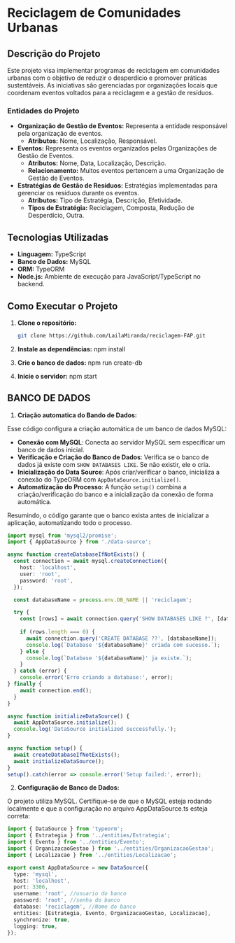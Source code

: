 # Reciclagem de Comunidades Urbanas

## Descrição do Projeto

Este projeto visa implementar programas de reciclagem em comunidades urbanas com o objetivo de reduzir o desperdício e promover práticas sustentáveis. As iniciativas são gerenciadas por organizações locais que coordenam eventos voltados para a reciclagem e a gestão de resíduos.

### Entidades do Projeto

- **Organização de Gestão de Eventos:** Representa a entidade responsável pela organização de eventos.
  - **Atributos:** Nome, Localização, Responsável.
- **Eventos:** Representa os eventos organizados pelas Organizações de Gestão de Eventos.
  - **Atributos:** Nome, Data, Localização, Descrição.
  - **Relacionamento:** Muitos eventos pertencem a uma Organização de Gestão de Eventos.
- **Estratégias de Gestão de Resíduos:** Estratégias implementadas para gerenciar os resíduos durante os eventos.
  - **Atributos:** Tipo de Estratégia, Descrição, Efetividade.
  - **Tipos de Estratégia:** Reciclagem, Composta, Redução de Desperdício, Outra.

## Tecnologias Utilizadas

- **Linguagem:** TypeScript
- **Banco de Dados:** MySQL
- **ORM:** TypeORM
- **Node.js:** Ambiente de execução para JavaScript/TypeScript no backend.

## Como Executar o Projeto

1. **Clone o repositório:**

   ```bash
   git clone https://github.com/LailaMiranda/reciclagem-FAP.git
2. **Instale as dependências:**
npm install

3. **Crie o banco de dados:**
npm run create-db

4. **Inicie o servidor:**
npm start


## BANCO DE DADOS 

1. **Criação automatica do Bando de Dados:**

Esse código configura a criação automática de um banco de dados MySQL:

- **Conexão com MySQL**: Conecta ao servidor MySQL sem especificar um banco de dados inicial.
- **Verificação e Criação do Banco de Dados**: Verifica se o banco de dados já existe com `SHOW DATABASES LIKE`. Se não existir, ele o cria.
- **Inicialização do Data Source**: Após criar/verificar o banco, inicializa a conexão do TypeORM com `AppDataSource.initialize()`.
- **Automatização do Processo**: A função `setup()` combina a criação/verificação do banco e a inicialização da conexão de forma automática.

Resumindo, o código garante que o banco exista antes de inicializar a aplicação, automatizando todo o processo.


```ts
import mysql from 'mysql2/promise';
import { AppDataSource } from './data-source';

async function createDatabaseIfNotExists() {
  const connection = await mysql.createConnection({
    host: 'localhost',
    user: 'root',
    password: 'root',
  });

  const databaseName = process.env.DB_NAME || 'reciclagem';

  try {
    const [rows] = await connection.query('SHOW DATABASES LIKE ?', [databaseName]) as [mysql.RowDataPacket[], mysql.FieldPacket[]];
    
    if (rows.length === 0) {
      await connection.query('CREATE DATABASE ??', [databaseName]);
      console.log(`Database '${databaseName}' criada com sucesso.`);
    } else {
      console.log(`Database '${databaseName}' ja existe.`);
    }
  } catch (error) {
    console.error('Erro criando a database:', error);
} finally {
    await connection.end();
  }
}

async function initializeDataSource() {
  await AppDataSource.initialize();
  console.log('DataSource initialized successfully.');
}

async function setup() {
  await createDatabaseIfNotExists();
  await initializeDataSource();
}
setup().catch(error => console.error('Setup failed:', error));
```


2. **Configuração de Banco de Dados:**

O projeto utiliza MySQL. Certifique-se de que o MySQL esteja rodando localmente e que a configuração no arquivo AppDataSource.ts esteja correta:

```ts
import { DataSource } from 'typeorm';
import { Estrategia } from '../entities/Estrategia';
import { Evento } from '../entities/Evento';
import { OrganizacaoGestao } from '../entities/OrganizacaoGestao';
import { Localizacao } from '../entities/Localizacao';

export const AppDataSource = new DataSource({
  type: 'mysql',
  host: 'localhost',
  port: 3306,
  username: 'root', //usuario do banco 
  password: 'root', //senha do banco
  database: 'reciclagem', //Nome do banco
  entities: [Estrategia, Evento, OrganizacaoGestao, Localizacao],
  synchronize: true, 
  logging: true,
});
```



